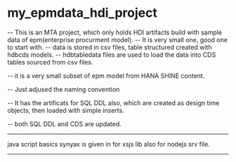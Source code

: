 # my_epmdata_hdi_project

-- This is an MTA project, which only holds HDI artifacts build with sample data of epm(enterprise procurment model).
-- It is very small one, good one to start with.
-- data is stored in csv files, table structured created with hdbcds models.
-- hdbtabledata files are used to load the data into CDS tables sourced from csv files.

-- it is a very small subset of epm model from HANA SHINE content.

-- Just adjused the naming convention

-- It has the artificats for SQL DDL also, which are created as design time objects, then loaded with simple inserts.

-- both SQL DDL and CDS are updated.

---------

java script basics synyax is given in for xsjs lib
also for nodejs srv file.

----------

